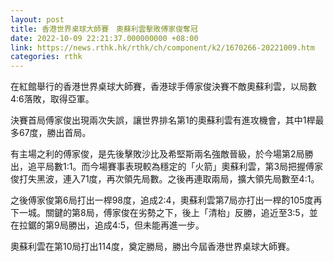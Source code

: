 ```yaml
---
layout: post
title: 香港世界桌球大師賽　奧蘇利雲擊敗傅家俊奪冠
date: 2022-10-09 22:21:37.000000000 +08:00
link: https://news.rthk.hk/rthk/ch/component/k2/1670266-20221009.htm
categories: rthk
---
```


在紅館舉行的香港世界桌球大師賽，香港球手傅家俊決賽不敵奧蘇利雲，以局數4:6落敗，取得亞軍。

決賽首局傅家俊出現兩次失誤，讓世界排名第1的奧蘇利雲有進攻機會，其中1桿最多67度，勝出首局。

有主場之利的傅家俊，是先後擊敗沙比及希堅斯兩名強敵晉級，於今場第2局勝出，追平局數1:1。而今場賽事表現較為穩定的「火箭」奧蘇利雲，第3局把握傅家俊打失黑波，連入71度，再次領先局數。之後再連取兩局，擴大領先局數至4:1。

之後傅家俊第6局打出一桿98度，追成2:4，奧蘇利雲第7局亦打出一桿的105度再下一城。關鍵的第8局，傅家俊在劣勢之下，後上「清枱」反勝，追近至3:5，並在拉鋸的第9局勝出，追成4:5，但未能再進一步。

奧蘇利雲在第10局打出114度，奠定勝局，勝出今屆香港世界桌球大師賽。
